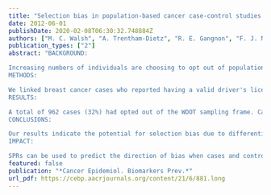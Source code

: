 ```yaml
---
title: "Selection bias in population-based cancer case-control studies due to incomplete sampling frame coverage"
date: 2012-06-01
publishDate: 2020-02-08T06:30:32.748884Z
authors: ["M. C. Walsh", "A. Trentham-Dietz", "R. E. Gangnon", "F. J. Nieto", "P. A. Newcomb", "M. Palta"]
publication_types: ["2"]
abstract: "BACKGROUND:

Increasing numbers of individuals are choosing to opt out of population-based sampling frames due to privacy concerns. This is especially a problem in the selection of controls for case-control studies, as the cases often arise from relatively complete population-based registries, whereas control selection requires a sampling frame. If opt out is also related to risk factors, bias can arise.
METHODS:

We linked breast cancer cases who reported having a valid driver's license from the 2004-2008 Wisconsin women's health study (N = 2,988) with a master list of licensed drivers from the Wisconsin Department of Transportation (WDOT). This master list excludes Wisconsin drivers that requested their information not be sold by the state. Multivariate-adjusted selection probability ratios (SPR) were calculated to estimate potential bias when using this driver's license sampling frame to select controls.
RESULTS:

A total of 962 cases (32%) had opted out of the WDOT sampling frame. Cases age <40 (SPR = 0.90), income either unreported (SPR = 0.89) or greater than $50,000 (SPR = 0.94), lower parity (SPR = 0.96 per one-child decrease), and hormone use (SPR = 0.93) were significantly less likely to be covered by the WDOT sampling frame (α = 0.05 level).
CONCLUSIONS:

Our results indicate the potential for selection bias due to differential opt out between various demographic and behavioral subgroups of controls. As selection bias may differ by exposure and study base, the assessment of potential bias needs to be ongoing.
IMPACT:

SPRs can be used to predict the direction of bias when cases and controls stem from different sampling frames in population-based case-control studies."
featured: false
publication: "*Cancer Epidemiol. Biomarkers Prev.*"
url_pdf: https://cebp.aacrjournals.org/content/21/6/881.long
---
```


